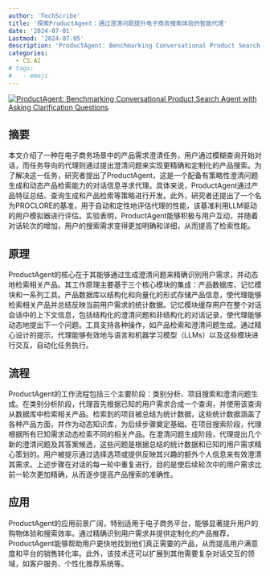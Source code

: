 ```yaml
---
author: 'TechScribe'
title: '探索ProductAgent：通过澄清问题提升电子商务搜索体验的智能代理'
date: '2024-07-01'
Lastmod: '2024-07-05'
description: 'ProductAgent: Benchmarking Conversational Product Search Agent with Asking Clarification Questions'
categories:
  - CS.AI
# tags:
#   - emoji
---
```


[![ProductAgent: Benchmarking Conversational Product Search Agent with Asking Clarification Questions](https://arxiv-research-1301205113.cos.ap-guangzhou.myqcloud.com/images/2407.00942v1.pdf_0.jpg)](https://arxiv.org/abs/2407.00942v1)

## 摘要

本文介绍了一种在电子商务场景中的产品需求澄清任务，用户通过模糊查询开始对话，而任务导向的代理则通过提出澄清问题来实现更精确和定制化的产品搜索。为了解决这一任务，研究者提出了ProductAgent，这是一个配备有策略性澄清问题生成和动态产品检索能力的对话信息寻求代理。具体来说，ProductAgent通过产品特征总结、查询生成和产品检索等策略进行开发。此外，研究者还提出了一个名为PROCLORE的基准，用于自动和定性地评估代理的性能，该基准利用LLM驱动的用户模拟器进行评估。实验表明，ProductAgent能够积极与用户互动，并随着对话轮次的增加，用户的搜索需求变得更加明确和详细，从而提高了检索性能。<!--more-->

## 原理

ProductAgent的核心在于其能够通过生成澄清问题来精确识别用户需求，并动态地检索相关产品。其工作原理主要基于三个核心模块的集成：产品数据库、记忆模块和一系列工具。产品数据库以结构化和向量化的形式存储产品信息，使代理能够检索相关产品并总结反映当前用户需求的统计数据。记忆模块缓存用户在整个对话会话中的上下文信息，包括结构化的澄清问题和非结构化的对话记录，使代理能够动态地提出下一个问题。工具支持各种操作，如产品检索和澄清问题生成。通过精心设计的提示，代理能够有效地与语言和机器学习模型（LLMs）以及这些模块进行交互，自动化任务执行。

## 流程

ProductAgent的工作流程包括三个主要阶段：类别分析、项目搜索和澄清问题生成。在类别分析阶段，代理首先根据已知的用户需求合成一个查询，并使用该查询从数据库中检索相关产品。检索到的项目被总结为统计数据，这些统计数据涵盖了各种产品方面，并作为动态知识库，为后续步骤奠定基础。在项目搜索阶段，代理根据所有已知需求动态检索不同的相关产品。在澄清问题生成阶段，代理提出几个新的澄清问题及其答案候选，这些问题是根据总结的统计数据和已知的用户需求精心策划的。用户被提示通过选择选项或提供反映其兴趣的额外个人信息来有效澄清其需求。上述步骤在对话的每一轮中重复进行，目的是使后续轮次中的用户需求比前一轮次更加精确，从而逐步提高产品搜索的准确性。

## 应用

ProductAgent的应用前景广阔，特别适用于电子商务平台，能够显著提升用户的购物体验和搜索效率。通过精确识别用户需求并提供定制化的产品推荐，ProductAgent能够帮助用户更快地找到他们真正需要的产品，从而提高用户满意度和平台的销售转化率。此外，该技术还可以扩展到其他需要复杂对话交互的领域，如客户服务、个性化推荐系统等。